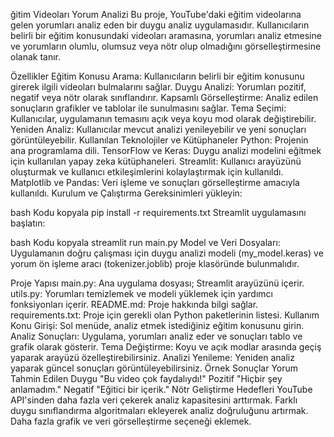 ğitim Videoları Yorum Analizi
Bu proje, YouTube'daki eğitim videolarına gelen yorumları analiz eden bir duygu analiz uygulamasıdır. Kullanıcıların belirli bir eğitim konusundaki videoları aramasına, yorumları analiz etmesine ve yorumların olumlu, olumsuz veya nötr olup olmadığını görselleştirmesine olanak tanır.

Özellikler
Eğitim Konusu Arama: Kullanıcıların belirli bir eğitim konusunu girerek ilgili videoları bulmalarını sağlar.
Duygu Analizi: Yorumları pozitif, negatif veya nötr olarak sınıflandırır.
Kapsamlı Görselleştirme: Analiz edilen sonuçların grafikler ve tablolar ile sunulmasını sağlar.
Tema Seçimi: Kullanıcılar, uygulamanın temasını açık veya koyu mod olarak değiştirebilir.
Yeniden Analiz: Kullanıcılar mevcut analizi yenileyebilir ve yeni sonuçları görüntüleyebilir.
Kullanılan Teknolojiler ve Kütüphaneler
Python: Projenin ana programlama dili.
TensorFlow ve Keras: Duygu analizi modelini eğitmek için kullanılan yapay zeka kütüphaneleri.
Streamlit: Kullanıcı arayüzünü oluşturmak ve kullanıcı etkileşimlerini kolaylaştırmak için kullanıldı.
Matplotlib ve Pandas: Veri işleme ve sonuçları görselleştirme amacıyla kullanıldı.
Kurulum ve Çalıştırma
Gereksinimleri yükleyin:

bash
Kodu kopyala
pip install -r requirements.txt
Streamlit uygulamasını başlatın:

bash
Kodu kopyala
streamlit run main.py
Model ve Veri Dosyaları: Uygulamanın doğru çalışması için duygu analizi modeli (my_model.keras) ve yorum ön işleme aracı (tokenizer.joblib) proje klasöründe bulunmalıdır.

Proje Yapısı
main.py: Ana uygulama dosyası; Streamlit arayüzünü içerir.
utils.py: Yorumları temizlemek ve modeli yüklemek için yardımcı fonksiyonları içerir.
README.md: Proje hakkında bilgi sağlar.
requirements.txt: Proje için gerekli olan Python paketlerinin listesi.
Kullanım
Konu Girişi: Sol menüde, analiz etmek istediğiniz eğitim konusunu girin.
Analiz Sonuçları: Uygulama, yorumları analiz eder ve sonuçları tablo ve grafik olarak gösterir.
Tema Değiştirme: Koyu ve açık modlar arasında geçiş yaparak arayüzü özelleştirebilirsiniz.
Analizi Yenileme: Yeniden analiz yaparak güncel sonuçları görüntüleyebilirsiniz.
Örnek Sonuçlar
Yorum	Tahmin Edilen Duygu
"Bu video çok faydalıydı!"	Pozitif
"Hiçbir şey anlamadım."	Negatif
"Eğitici bir içerik."	Nötr
Geliştirme Hedefleri
YouTube API'sinden daha fazla veri çekerek analiz kapasitesini arttırmak.
Farklı duygu sınıflandırma algoritmaları ekleyerek analiz doğruluğunu artırmak.
Daha fazla grafik ve veri görselleştirme seçeneği eklemek.
